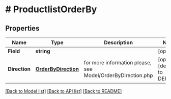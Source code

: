 # # ProductlistOrderBy


## Properties 


Name | Type | Description | Notes
------------ | ------------- | ------------- | -------------
**Field**| **string** |   | [optional]
**Direction**| [**OrderByDirection**](OrderByDirection.md) |  for more information please, see Model/OrderByDirection.php  | [optional] [default to DEFAULT]


[[Back to Model list]](../../README.md#models) [[Back to API list]](../../README.md#endpoints) [[Back to README]](../../README.md)

